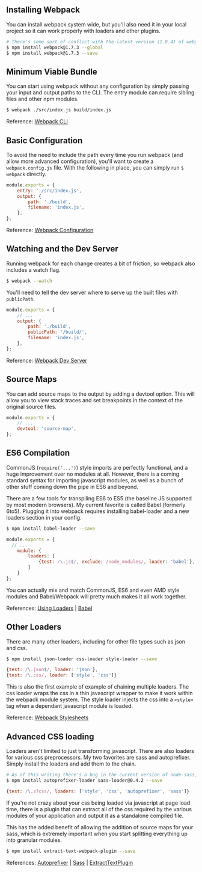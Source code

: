 ## Installing Webpack

You can install webpack system wide, but you'll also need it in your local project so it can work properly with loaders and other plugins.

```sh
# There's some sort of conflict with the latest version (1.8.4) of webpack that prevents messes with sourcemaps at the moment, so we'll leave the version pinned for now.
$ npm install webpack@1.7.3 --global
$ npm install webpack@1.7.3 --save
```

## Minimum Viable Bundle

You can start using webpack without any configuration by simply passing your input and output paths to the CLI. The entry module can require sibling files and other npm modules.

```sh
$ webpack ./src/index.js build/index.js
```

Reference: [Webpack CLI](http://webpack.github.io/docs/cli.html)

## Basic Configuration

To avoid the need to include the path every time you run webpack (and allow more advanced configuration), you'll want to create a `webpack.config.js` file. With the following in place, you can simply run `$ webpack` directly.

```js
module.exports = {
	entry: './src/index.js',
	output: {
		path: './build',
		filename: 'index.js',
	},
};
```

Reference: [Webpack Configuration](http://webpack.github.io/docs/configuration.html)

## Watching and the Dev Server

Running webpack for each change creates a bit of friction, so webpack also includes a watch flag.

```sh
$ webpack --watch
```

You'll need to tell the dev server where to serve up the built files with  `publicPath`.

```js
module.exports = {
	// ...
	output: {
		path: './build',
		publicPath: '/build/',
		filename: 'index.js',
	},
};
```

Reference: [Webpack Dev Server](http://webpack.github.io/docs/webpack-dev-server.html)

## Source Maps

You can add source maps to the output by adding a devtool option. This will allow you to view stack traces and set breakpoints in the context of the original source files.

```js
module.exports = {
	// ...
	devtool: 'source-map',
};
```

## ES6 Compilation

CommonJS (`require('...')`) style imports are perfectly functional, and a huge improvement over no modules at all. However, there is a coming standard syntax for importing javascript modules, as well as a bunch of other stuff coming down the pipe in ES6 and beyond.

There are a few tools for transpiling ES6 to ES5 (the baseline JS supported by most modern browsers). My current favorite is called Babel (formerly 6to5). Plugging it into webpack requires installing babel-loader and a new loaders section in your config.

```sh
$ npm install babel-loader --save
```

```js
module.exports = {
  // ...
	module: {
		loaders: [
			{test: /\.js$/, exclude: /node_modules/, loader: 'babel'},
		]
	}
};
```

You can actually mix and match CommonJS, ES6 and even AMD style modules and Babel/Webpack will pretty much makes it all work together.

References: [Using Loaders](http://webpack.github.io/docs/using-loaders.html) | [Babel](https://babeljs.io/)

## Other Loaders

There are many other loaders, including for other file types such as json and css.

```sh
$ npm install json-loader css-loader style-loader --save
```

```js
{test: /\.json$/, loader: 'json'},
{test: /\.css/, loader: ['style', 'css']}
```

This is also the first example of example of chaining multiple loaders. The css loader wraps the css in a thin javascript wrapper to make it work within the webpack module system. The style loader injects the css into a `<style>` tag when a dependant javascript module is loaded.

Reference: [Webpack Stylesheets](http://webpack.github.io/docs/stylesheets.html)

## Advanced CSS loading

Loaders aren't limited to just transforming javascript. There are also loaders for various css preprocessors. My two favorites are sass and autoprefixer. Simply install the loaders and add them to the chain.

```sh
# As of this writing there's a bug in the current version of node-sass, so pin the version to 0.4.2.
$ npm install autoprefixer-loader sass-loader@0.4.2 --save
```

```js
{test: /\.s?css/, loaders: ['style', 'css', 'autoprefixer', 'sass']}
```

If you're not crazy about your css being loaded via javascript at page load time, there is a plugin that can extract all of the css required by the various modules of your application and output it as a standalone compiled file.

This has the added benefit of allowing the addition of source maps for your sass, which is extremely important when you start splitting everything up into granular modules.

```sh
$ npm install extract-text-webpack-plugin --save
```

References: [Autoprefixer](https://github.com/postcss/autoprefixer) | [Sass](http://sass-lang.com/) | [ExtractTextPlugin](https://github.com/webpack/extract-text-webpack-plugin)
